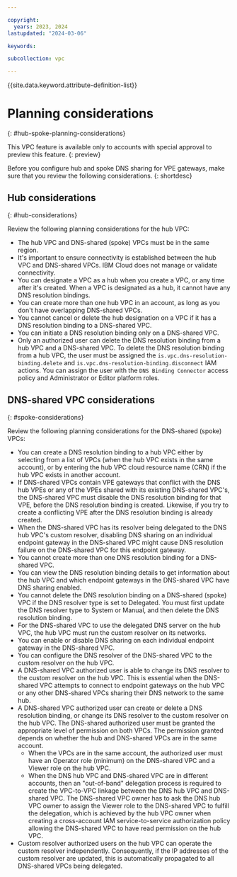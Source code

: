 ```yaml
---

copyright:
  years: 2023, 2024
lastupdated: "2024-03-06"

keywords:

subcollection: vpc

---
```


{{site.data.keyword.attribute-definition-list}}

# Planning considerations
{: #hub-spoke-planning-considerations}

This VPC feature is available only to accounts with special approval to preview this feature.
{: preview}

Before you configure hub and spoke DNS sharing for VPE gateways, make sure that you review the following considerations.
{: shortdesc}

## Hub considerations
{: #hub-considerations}

Review the following planning considerations for the hub VPC:

* The hub VPC and DNS-shared (spoke) VPCs must be in the same region.
* It's important to ensure connectivity is established between the hub VPC and DNS-shared VPCs. IBM Cloud does not manage or validate connectivity.
* You can designate a VPC as a hub when you create a VPC, or any time after it's created. When a VPC is designated as a hub, it cannot have any DNS resolution bindings.
* You can create more than one hub VPC in an account, as long as you don't have overlapping DNS-shared VPCs.
* You cannot cancel or delete the hub designation on a VPC if it has a DNS resolution binding to a DNS-shared VPC.
* You can initiate a DNS resolution binding only on a DNS-shared VPC.
* Only an authorized user can delete the DNS resolution binding from a hub VPC and a DNS-shared VPC. To delete the DNS resolution binding from a hub VPC, the user must be assigned the `is.vpc.dns-resolution-binding.delete` and `is.vpc.dns-resolution-binding.disconnect` IAM actions. You can assign the user with the `DNS Binding Connector` access policy and Administrator or Editor platform roles.

## DNS-shared VPC considerations
{: #spoke-considerations}

Review the following planning considerations for the DNS-shared (spoke) VPCs:

* You can create a DNS resolution binding to a hub VPC either by selecting from a list of VPCs (when the hub VPC exists in the same account), or by entering the hub VPC cloud resource name (CRN) if the hub VPC exists in another account.
* If DNS-shared VPCs contain VPE gateways that conflict with the DNS hub VPEs or any of the VPEs shared with its existing DNS-shared VPC's, the DNS-shared VPC must disable the DNS resolution binding for that VPE, before the DNS resolution binding is created. Likewise, if you try to create a conflicting VPE after the DNS resolution binding is already created.
* When the DNS-shared VPC has its resolver being delegated to the DNS hub VPC's custom resolver, disabling DNS sharing on an individual endpoint gateway in the DNS-shared VPC might cause DNS resolution failure on the DNS-shared VPC for this endpoint gateway.
* You cannot create more than one DNS resolution binding for a DNS-shared VPC.
* You can view the DNS resolution binding details to get information about the hub VPC and which endpoint gateways in the DNS-shared VPC have DNS sharing enabled.
* You cannot delete the DNS resolution binding on a DNS-shared (spoke) VPC if the DNS resolver type is set to Delegated. You must first update the DNS resolver type to System or Manual, and then delete the DNS resolution binding.
* For the DNS-shared VPC to use the delegated DNS server on the hub VPC, the hub VPC must run the custom resolver on its networks.
* You can enable or disable DNS sharing on each individual endpoint gateway in the DNS-shared VPC.
* You can configure the DNS resolver of the DNS-shared VPC to the custom resolver on the hub VPC.
* A DNS-shared VPC authorized user is able to change its DNS resolver to the custom resolver on the hub VPC. This is essential when the DNS-shared VPC attempts to connect to endpoint gateways on the hub VPC or any other DNS-shared VPCs sharing their DNS network to the same hub.
* A DNS-shared VPC authorized user can create or delete a DNS resolution binding, or change its DNS resolver to the custom resolver on the hub VPC. The DNS-shared authorized user must be granted the appropriate level of permission on both VPCs. The permission granted depends on whether the hub and DNS-shared VPCs are in the same account.
   * When the VPCs are in the same account, the authorized user must have an Operator role (minimum) on the DNS-shared VPC and a Viewer role on the hub VPC.
   * When the DNS hub VPC and DNS-shared VPC are in different accounts, then an "out-of-band" delegation process is required to create the VPC-to-VPC linkage between the DNS hub VPC and DNS-shared VPC. The DNS-shared VPC owner has to ask the DNS hub VPC owner to assign the Viewer role to the DNS-shared VPC to fulfill the delegation, which is achieved by the hub VPC owner when creating a cross-account IAM service-to-service authorization policy allowing the DNS-shared VPC to have read permission on the hub VPC.
* Custom resolver authorized users on the hub VPC can operate the custom resolver independently. Consequently, if the IP addresses of the custom resolver are updated, this is automatically propagated to all DNS-shared VPCs being delegated.

